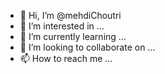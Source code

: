 - 👋 Hi, I’m @mehdiChoutri
- 👀 I’m interested in ...
- 🌱 I’m currently learning ...
- 💞️ I’m looking to collaborate on ...
- 📫 How to reach me ...

<!---
mehdiChoutri/mehdiChoutri is a ✨ special ✨ repository because its `README.md` (this file) appears on your GitHub profile.
You can click the Preview link to take a look at your changes.
--->
